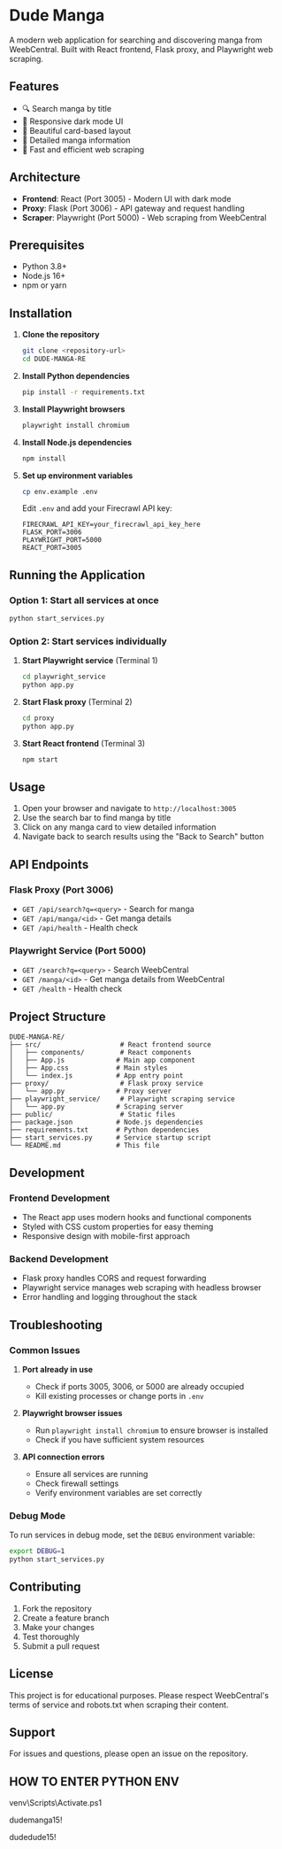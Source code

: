 # Dude Manga

A modern web application for searching and discovering manga from WeebCentral. Built with React frontend, Flask proxy, and Playwright web scraping.

## Features

- 🔍 Search manga by title
- 📱 Responsive dark mode UI
- 🎨 Beautiful card-based layout
- 📖 Detailed manga information
- 🚀 Fast and efficient web scraping

## Architecture

- **Frontend**: React (Port 3005) - Modern UI with dark mode
- **Proxy**: Flask (Port 3006) - API gateway and request handling
- **Scraper**: Playwright (Port 5000) - Web scraping from WeebCentral

## Prerequisites

- Python 3.8+
- Node.js 16+
- npm or yarn

## Installation

1. **Clone the repository**
   ```bash
   git clone <repository-url>
   cd DUDE-MANGA-RE
   ```

2. **Install Python dependencies**
   ```bash
   pip install -r requirements.txt
   ```

3. **Install Playwright browsers**
   ```bash
   playwright install chromium
   ```

4. **Install Node.js dependencies**
   ```bash
   npm install
   ```

5. **Set up environment variables**
   ```bash
   cp env.example .env
   ```
   
   Edit `.env` and add your Firecrawl API key:
   ```
   FIRECRAWL_API_KEY=your_firecrawl_api_key_here
   FLASK_PORT=3006
   PLAYWRIGHT_PORT=5000
   REACT_PORT=3005
   ```

## Running the Application

### Option 1: Start all services at once
```bash
python start_services.py
```

### Option 2: Start services individually

1. **Start Playwright service** (Terminal 1)
   ```bash
   cd playwright_service
   python app.py
   ```

2. **Start Flask proxy** (Terminal 2)
   ```bash
   cd proxy
   python app.py
   ```

3. **Start React frontend** (Terminal 3)
   ```bash
   npm start
   ```

## Usage

1. Open your browser and navigate to `http://localhost:3005`
2. Use the search bar to find manga by title
3. Click on any manga card to view detailed information
4. Navigate back to search results using the "Back to Search" button

## API Endpoints

### Flask Proxy (Port 3006)
- `GET /api/search?q=<query>` - Search for manga
- `GET /api/manga/<id>` - Get manga details
- `GET /api/health` - Health check

### Playwright Service (Port 5000)
- `GET /search?q=<query>` - Search WeebCentral
- `GET /manga/<id>` - Get manga details from WeebCentral
- `GET /health` - Health check

## Project Structure

```
DUDE-MANGA-RE/
├── src/                    # React frontend source
│   ├── components/         # React components
│   ├── App.js             # Main app component
│   ├── App.css            # Main styles
│   └── index.js           # App entry point
├── proxy/                  # Flask proxy service
│   └── app.py             # Proxy server
├── playwright_service/     # Playwright scraping service
│   └── app.py             # Scraping server
├── public/                 # Static files
├── package.json           # Node.js dependencies
├── requirements.txt       # Python dependencies
├── start_services.py      # Service startup script
└── README.md              # This file
```

## Development

### Frontend Development
- The React app uses modern hooks and functional components
- Styled with CSS custom properties for easy theming
- Responsive design with mobile-first approach

### Backend Development
- Flask proxy handles CORS and request forwarding
- Playwright service manages web scraping with headless browser
- Error handling and logging throughout the stack

## Troubleshooting

### Common Issues

1. **Port already in use**
   - Check if ports 3005, 3006, or 5000 are already occupied
   - Kill existing processes or change ports in `.env`

2. **Playwright browser issues**
   - Run `playwright install chromium` to ensure browser is installed
   - Check if you have sufficient system resources

3. **API connection errors**
   - Ensure all services are running
   - Check firewall settings
   - Verify environment variables are set correctly

### Debug Mode

To run services in debug mode, set the `DEBUG` environment variable:
```bash
export DEBUG=1
python start_services.py
```

## Contributing

1. Fork the repository
2. Create a feature branch
3. Make your changes
4. Test thoroughly
5. Submit a pull request

## License

This project is for educational purposes. Please respect WeebCentral's terms of service and robots.txt when scraping their content.

## Support

For issues and questions, please open an issue on the repository. 


## HOW TO ENTER PYTHON ENV

venv\Scripts\Activate.ps1 

dudemanga15!

dudedude15!